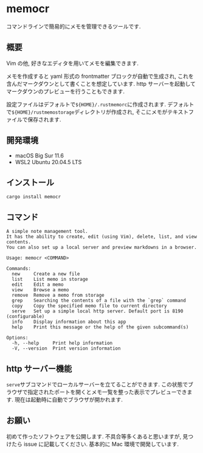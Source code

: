 # memocr

コマンドラインで簡易的にメモを管理できるツールです.

## 概要

Vim の他, 好きなエディタを用いてメモを編集できます.

メモを作成すると yaml 形式の frontmatter ブロックが自動で生成され, これを含んだマークダウンとして書くことを想定しています.
http サーバーを起動してマークダウンのプレビューを行うこともできます.

設定ファイルはデフォルトで`${HOME}/.rustmemorc`に作成されます.
デフォルトで`${HOME}/rustmemostorage`ディレクトリが作成され, そこにメモがテキストファイルで保存されます.

## 開発環境

- macOS Big Sur 11.6
- WSL2 Ubuntu 20.04.5 LTS

## インストール

`cargo install memocr`

## コマンド

```shell
A simple note management tool.
It has the ability to create, edit (using Vim), delete, list, and view contents.
You can also set up a local server and preview markdowns in a browser.

Usage: memocr <COMMAND>

Commands:
  new     Create a new file
  list    List memo in storage
  edit    Edit a memo
  view    Browse a memo
  remove  Remove a memo from storage
  grep    Searching the contents of a file with the `grep` command
  copy    Copy the specified memo file to current directory
  serve   Set up a simple local http server. Default port is 8190 (configurable)
  info    Display information about this app
  help    Print this message or the help of the given subcommand(s)

Options:
  -h, --help     Print help information
  -V, --version  Print version information
```

## http サーバー機能

`serve`サブコマンドでローカルサーバーを立てることができます.
この状態でブラウザで指定されたポートを開くとメモ一覧を整った表示でプレビューできます.
現在は起動時に自動でブラウザが開かれます.

## お願い

初めて作ったソフトウェアを公開します.
不具合等多くあると思いますが, 見つけたら issue に記載してください.
基本的に Mac 環境で開発しています.
